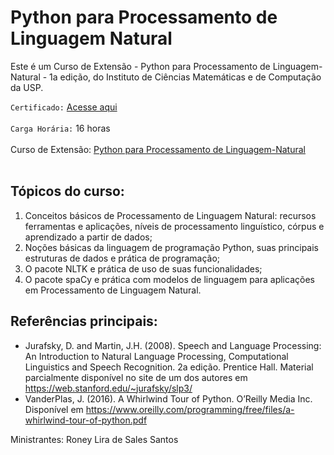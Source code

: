 # Python para Processamento de Linguagem Natural

Este é um Curso de Extensão - Python para Processamento de Linguagem-Natural - 1a edição, do Instituto de Ciências Matemáticas e de Computação da USP.

`Certificado:` [Acesse aqui]()
</br></br>
`Carga Horária:` 16 horas
</br></br>
Curso de Extensão: [Python para Processamento de Linguagem-Natural](https://uspdigital.usp.br/apolo/apoObterAtividade?cod_oferecimentoatv=99626)
</br></br>

## Tópicos do curso:
  1. Conceitos básicos de Processamento de Linguagem Natural: recursos ferramentas e aplicações, níveis de processamento linguístico, córpus e aprendizado a partir de dados;
  2. Noções básicas da linguagem de programação Python, suas principais estruturas de dados e prática de programação;
  3. O pacote NLTK e prática de uso de suas funcionalidades;
  4. O pacote spaCy e prática com modelos de linguagem para aplicações em Processamento de Linguagem Natural.

## Referências principais:
  - Jurafsky, D. and Martin, J.H. (2008). Speech and Language Processing: An Introduction to Natural Language Processing, Computational Linguistics and Speech Recognition. 2a edição. Prentice Hall. Material parcialmente disponível no site de um dos autores em https://web.stanford.edu/~jurafsky/slp3/
  - VanderPlas, J. (2016). A Whirlwind Tour of Python. O’Reilly Media Inc. Disponível em https://www.oreilly.com/programming/free/files/a-whirlwind-tour-of-python.pdf


Ministrantes:	Roney Lira de Sales Santos
